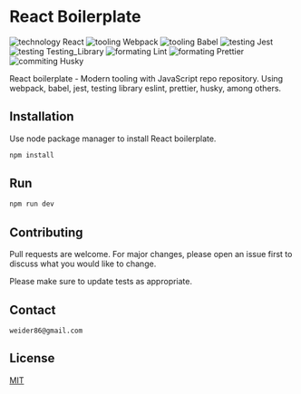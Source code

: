 # React Boilerplate

![technology React](https://img.shields.io/badge/technology-React-cyan.svg)
![tooling Webpack](https://img.shields.io/badge/tooling-Webpack-navy)
![tooling Babel](https://img.shields.io/badge/tooling-Babel-purple)
![testing Jest](https://img.shields.io/badge/testing-Jest-green)
![testing Testing_Library](https://img.shields.io/badge/testing-Testing%20Library-blue)
![formating Lint](https://img.shields.io/badge/formating-ESLint-orange)
![formating Prettier](https://img.shields.io/badge/formating-Prettier-pink)
![commiting Husky](https://img.shields.io/badge/commiting-Husky-red)

React boilerplate - Modern tooling with JavaScript repo repository. Using webpack, babel, jest, testing library eslint, prettier, husky, among others.

## Installation

Use node package manager to install React boilerplate.

```bash
npm install
```

## Run

```bash
npm run dev
```

## Contributing
Pull requests are welcome. For major changes, please open an issue first to discuss what you would like to change.

Please make sure to update tests as appropriate.

## Contact
```mailto
weider86@gmail.com
```

## License
[MIT](https://choosealicense.com/licenses/mit/)
